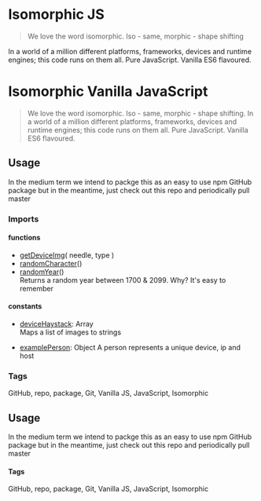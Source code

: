 
# Isomorphic JS

> We love the word isomorphic. Iso - same, morphic - shape shifting

In a world of a million different platforms, frameworks, 
devices and runtime engines; this code runs on them all.
Pure JavaScript. Vanilla ES6 flavoured.





# Isomorphic Vanilla JavaScript

> We love the word isomorphic. Iso - same, morphic - shape shifting. In a world of a million different platforms, frameworks, devices and runtime engines; this code runs on them all. Pure JavaScript. Vanilla ES6 flavoured.

## Usage

In the medium term we intend to packge this as an easy to use npm GitHub 
package but in the meantime, just check out this repo and periodically pull master

### Imports

#### functions

- [getDeviceImg](./getDeviceImg.js)( needle, type )
- [randomCharacter](./randomCharacter.js)()
- [randomYear](./randomYear.js)()  
	Returns a random year between 1700 & 2099. Why? It's easy to remember

#### constants

- [deviceHaystack](./consts/deviceHaystack.js): Array  
	Maps a list of images to strings 


- [examplePerson](./consts/examplePerson.js): Object
	A person represents a unique device, ip and host

### Tags

GitHub, repo, package, Git, Vanilla JS, JavaScript, Isomorphic



## Usage

In the medium term we intend to packge this as an easy to use npm GitHub 
package but in the meantime, just check out this repo and periodically pull master

#### Tags

GitHub, repo, package, Git, Vanilla JS, JavaScript, Isomorphic

